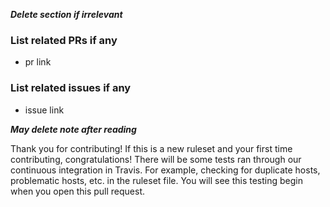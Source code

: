 ***Delete section if irrelevant***

### List related PRs if any

- pr link

### List related issues if any

- issue link

***May delete note after reading***

Thank you for contributing! If this is a new ruleset and your first time contributing, congratulations! There will be some tests ran through our continuous integration in Travis. For example, checking for duplicate hosts, problematic hosts, etc. in the ruleset file. You will see this testing begin when you open this pull request.
